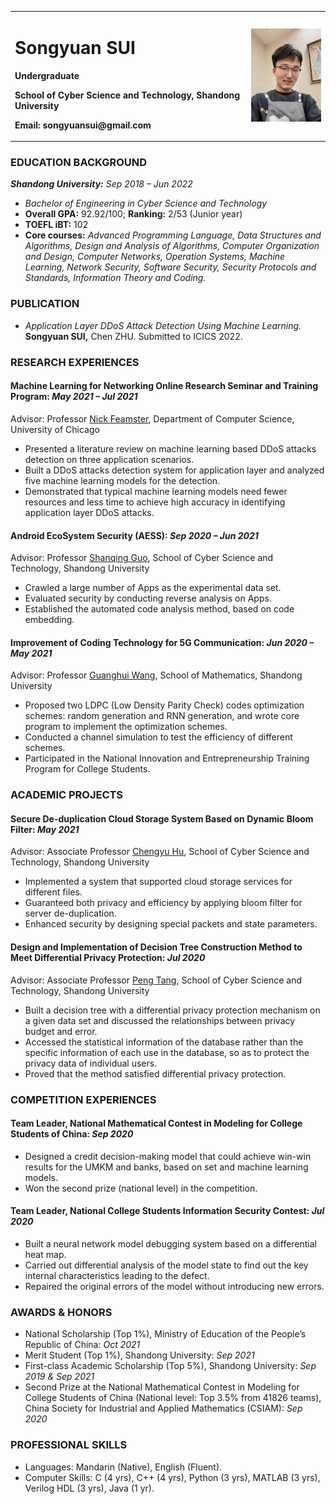 <table border="0">
  <tr>
    <td width="75%">
      <h1>Songyuan SUI</h1>
      <p><b>Undergraduate</b></p>
      <p><b>School of Cyber Science and Technology, Shandong University</b></p>
      <p><b>Email: songyuansui@gmail.com</b></p>
    </td>
    <td width="25%">
      <img src="/photo.jpg" width="100%">   
    </td>
  </tr>
</table>

### EDUCATION BACKGROUND
***Shandong University:*** 	*Sep 2018 – Jun 2022*
+	*Bachelor of Engineering in Cyber Science and Technology*
+	**Overall GPA:** 92.92/100; **Ranking:** 2/53 (Junior year)
+	**TOEFL iBT:** 102
+	**Core courses:** *Advanced Programming Language, Data Structures and Algorithms, Design and Analysis of Algorithms, Computer Organization and Design, Computer Networks, Operation Systems, Machine Learning, Network Security, Software Security, Security Protocols and Standards, Information Theory and Coding.*

### PUBLICATION
+ *Application Layer DDoS Attack Detection Using Machine Learning.* **Songyuan SUI,** Chen ZHU. Submitted to ICICS 2022.

### RESEARCH EXPERIENCES

#### Machine Learning for Networking Online Research Seminar and Training Program:	*May 2021 – Jul 2021*
Advisor: Professor [Nick Feamster](http://people.cs.uchicago.edu/~feamster/bio.html), Department of Computer Science, University of Chicago
+	Presented a literature review on machine learning based DDoS attacks detection on three application scenarios.
+	Built a DDoS attacks detection system for application layer and analyzed five machine learning models for the detection.
+	Demonstrated that typical machine learning models need fewer resources and less time to achieve high accuracy in identifying application layer DDoS attacks.

#### Android EcoSystem Security (AESS):	*Sep 2020 – Jun 2021*
Advisor: Professor [Shanqing Guo](https://sduiseclab.github.io/profile/guoshanqing.html), School of Cyber Science and Technology, Shandong University
+	Crawled a large number of Apps as the experimental data set.
+	Evaluated security by conducting reverse analysis on Apps.
+	Established the automated code analysis method, based on code embedding.

#### Improvement of Coding Technology for 5G Communication:	*Jun 2020 – May 2021*
Advisor: Professor [Guanghui Wang](https://faculty.sdu.edu.cn/wangguanghui1/zh_CN/index.htm), School of Mathematics, Shandong University
+	Proposed two LDPC (Low Density Parity Check) codes optimization schemes: random generation and RNN generation, and wrote core program to implement the optimization schemes.
+	Conducted a channel simulation to test the efficiency of different schemes.
+	Participated in the National Innovation and Entrepreneurship Training Program for College Students.

### ACADEMIC PROJECTS

#### Secure De-duplication Cloud Storage System Based on Dynamic Bloom Filter:	*May 2021*
Advisor: Associate Professor [Chengyu Hu](https://faculty.sdu.edu.cn/huchengyu/zh_CN/index.htm), School of Cyber Science and Technology, Shandong University
+	Implemented a system that supported cloud storage services for different files.
+	Guaranteed both privacy and efficiency by applying bloom filter for server de-duplication.
+	Enhanced security by designing special packets and state parameters.

#### Design and Implementation of Decision Tree Construction Method to Meet Differential Privacy Protection:	*Jul 2020*
Advisor: Associate Professor [Peng Tang](https://faculty.sdu.edu.cn/tangpeng/zh_CN/index.htm), School of Cyber Science and Technology, Shandong University
+	Built a decision tree with a differential privacy protection mechanism on a given data set and discussed the relationships between privacy budget and error.
+	Accessed the statistical information of the database rather than the specific information of each use in the database, so as to protect the privacy data of individual users.
+	Proved that the method satisfied differential privacy protection.

### COMPETITION EXPERIENCES

#### Team Leader, National Mathematical Contest in Modeling for College Students of China:	*Sep 2020*
+	Designed a credit decision-making model that could achieve win-win results for the UMKM and banks, based on set and machine learning models.
+	Won the second prize (national level) in the competition.

#### Team Leader, National College Students Information Security Contest:	*Jul 2020*
+	Built a neural network model debugging system based on a differential heat map.
+	Carried out differential analysis of the model state to find out the key internal characteristics leading to the defect.
+	Repaired the original errors of the model without introducing new errors.

### AWARDS & HONORS
+	National Scholarship (Top 1%), Ministry of Education of the People’s Republic of China: *Oct 2021*
+	Merit Student (Top 1%), Shandong University: *Sep 2021*	
+	First-class Academic Scholarship (Top 5%), Shandong University: *Sep 2019 & Sep 2021*
+	Second Prize at the National Mathematical Contest in Modeling for College Students of China (National level: Top 3.5% from 41826 teams), China Society for Industrial and Applied Mathematics (CSIAM):	*Sep 2020*

### PROFESSIONAL SKILLS
+	Languages: Mandarin (Native), English (Fluent).
+	Computer Skills: C (4 yrs), C++ (4 yrs), Python (3 yrs), MATLAB (3 yrs), Verilog HDL (3 yrs), Java (1 yr).
